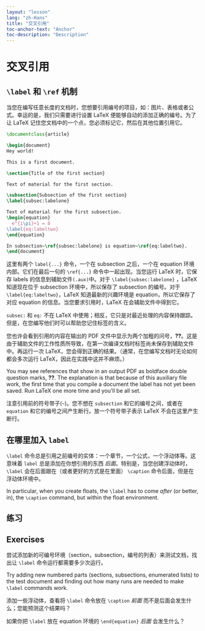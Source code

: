 ```yaml
---
layout: "lesson"
lang: "zh-Hans"
title: "交叉引用"
toc-anchor-text: "Anchor"
toc-description: "Description"
---
```


# 交叉引用

## `\label` 和 `\ref` 机制

当您在编写任意长度的文档时，您想要引用编号的项目，如：图片、表格或者公式。幸运的是，我们只需要进行设置
LaTeX 便能够自动的添加正确的编号。为了让 LaTeX 记住您文档中的一个点，您必须标记它，然后在其他位置引用它。

```latex
\documentclass{article}

\begin{document}
Hey world!

This is a first document.

\section{Title of the first section}

Text of material for the first section.

\subsection{Subsection of the first section}
\label{subsec:labelone}

Text of material for the first subsection.
\begin{equation}
  e^{i\pi}+1 = 0
\label{eq:labeltwo}
\end{equation}

In subsection~\ref{subsec:labelone} is equation~\ref{eq:labeltwo}.
\end{document}
```

这里有两个 `label{...}` 命令，一个在 subsection 之后，一个在 equation 环境内部。它们在最后一句的 `\ref{...}` 命令中一起出现。当您运行 LaTeX 时，它保存 labels 的信息到辅助文件`(.aux)`中。对于 `\label{subsec:labelone}` ，LaTeX 知道现在位于 subsection 环境中，所以保存了 subsection 的编号。对于 `\label{eq:labeltwo}`，LaTeX 知道最新的兴趣环境是 equation，所以它保存了对应 equation 的信息。当您要求引用时，LaTeX 在会辅助文件中得到它。

`subsec:` 和 `eq:` 不在 LaTeX 中使用；相反，它只是对最近处理的内容保持跟踪。但是，在您编写他们时可以帮助您记住标签的含义。

您也许会看到引用的内容在输出的 PDF 文件中显示为两个加粗的问号，**??**。这是由于辅助文件的工作性质所导致，在第一次编译文档时标签尚未保存到辅助文件中。再运行一次 LaTeX，您会得到正确的结果。（通常，在您编写文档时无论如何都会多次运行 LaTeX，因此在实践中这并不麻烦。）

You may see references that show in an output PDF
as boldface double question marks, **??**.
The explanation is that because of this auxiliary file work,
the first time that you compile a document the label has not
yet been saved.
Run LaTeX one more time and you'll be all set.

注意引用前的符号带子(`~`)。您不想在 `subsection` 和它的编号之间，或者在`equation` 和它的编号之间产生断行。放一个符号带子表示 LaTeX 不会在这里产生断行。

## 在哪里加入 `label`

`\label` 命令总是引用之前编号的实体：一个章节，一个公式，一个浮动体等。这意味着 `label` 总是添加在你想引用的东西 _后面_。特别是，当您创建浮动体时，`\label` 会在后面跟在（或者更好的方式是在里面） `\caption` 命令后面，但是在浮动体环境中。

In particular, when you create
floats, the `\label` has to come _after_ (or better, in), the `\caption` command,
but within the float environment.

## 练习

## Exercises

尝试添加新的可编号环境（section，subsection，编号的列表）来测试文档，找出让 `\label` 命令运行都需要多少次运行。

Try adding new numbered parts (sections, subsections, enumerated lists) to
the test document and finding out how many runs are needed to make `\label`
commands work.

添加一些浮动体，查看将 `\label` 命令放在 `\caption` _前面_ 而不是后面会发生什么；您能预测这个结果吗？

如果你把 `\label` 放在 equation 环境的 `\end{equation}` _后面_ 会发生什么？
